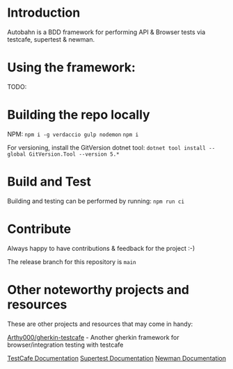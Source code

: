 # Introduction

Autobahn is a BDD framework for performing API & Browser tests via testcafe, supertest & newman.

# Using the framework:

TODO:

# Building the repo locally

NPM:
`npm i -g verdaccio gulp nodemon`
`npm i`

For versioning, install the GitVersion dotnet tool:
`dotnet tool install --global GitVersion.Tool --version 5.*`

# Build and Test

Building and testing can be performed by running: `npm run ci`

# Contribute

Always happy to have contributions & feedback for the project :-)

The release branch for this repository is `main`

# Other noteworthy projects and resources

These are other projects and resources that may come in handy:

[Arthy000/gherkin-testcafe](https://github.com/Arthy000/gherkin-testcafe) - Another gherkin framework for browser/integration testing with testcafe

[TestCafe Documentation](https://testcafe.io/documentation/402632/reference)
[Supertest Documentation](https://www.npmjs.com/package/supertest)
[Newman Documentation](https://www.npmjs.com/package/newman)
